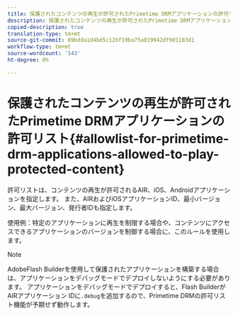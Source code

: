 ```yaml
---
title: 保護されたコンテンツの再生が許可されたPrimetime DRMアプリケーションの許可リスト
description: 保護されたコンテンツの再生が許可されたPrimetime DRMアプリケーションの許可リスト
copied-description: true
translation-type: tm+mt
source-git-commit: 89bdda1d4bd5c126f19ba75a819942df901183d1
workflow-type: tm+mt
source-wordcount: '143'
ht-degree: 0%

---
```



# 保護されたコンテンツの再生が許可されたPrimetime DRMアプリケーションの許可リスト{#allowlist-for-primetime-drm-applications-allowed-to-play-protected-content}

許可リストは、コンテンツの再生が許可されるAIR、iOS、Androidアプリケーションを指定します。 また、AIRおよびiOSアプリケーションID、最小バージョン、最大バージョン、発行者IDも指定します。

使用例：特定のアプリケーションに再生を制限する場合や、コンテンツにアクセスできるアプリケーションのバージョンを制御する場合に、このルールを使用します。

>[!NOTE]
>
>AdobeFlash Builderを使用して保護されたアプリケーションを構築する場合は、アプリケーションをデバッグモードでデプロイしないようにする必要があります。 アプリケーションをデバッグモードでデプロイすると、Flash BuilderがAIRアプリケーション IDに`.debug`を追加するので、Primetime DRMの許可リスト機能が予期せず動作します。
